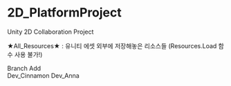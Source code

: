 # 2D_PlatformProject
Unity 2D Collaboration Project   

★All_Resources★ : 유니티 에셋 외부에 저장해놓은 리소스들 (Resources.Load 함수 사용 불가!)   

Branch Add   
    Dev_Cinnamon
    Dev_Anna